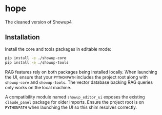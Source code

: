 # hope
The cleaned version of Showup4

## Installation

Install the core and tools packages in editable mode:

```bash
pip install -e ./showup-core
pip install -e ./showup-tools
```

RAG features rely on both packages being installed locally. When launching the UI,
ensure that your `PYTHONPATH` includes the project root along with `showup-core`
and `showup-tools`. The vector database backing RAG queries only works on the
local machine.

A compatibility module named `showup_editor_ui` exposes the existing `claude_panel` package for older imports. Ensure the project root is on `PYTHONPATH` when launching the UI so this shim resolves correctly.
